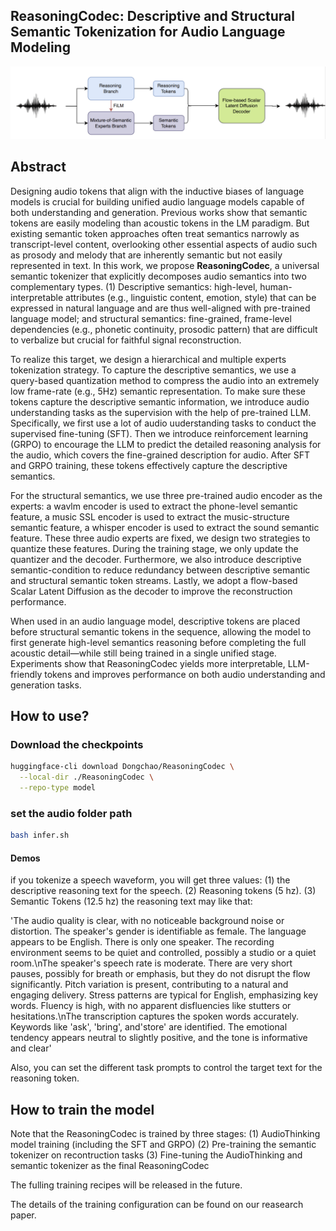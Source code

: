 ## ReasoningCodec: Descriptive and Structural Semantic Tokenization for Audio Language Modeling

![overview](codec_overview.png)

## Abstract

Designing audio tokens that align with the inductive biases of language models is crucial for building unified audio language models capable of both understanding and generation. Previous works show that semantic tokens are easily modeling than acoustic tokens in the LM paradigm. But existing semantic token approaches often treat semantics narrowly as transcript-level content, overlooking other essential aspects of audio such as prosody and melody that are inherently semantic but not easily represented in text.
In this work, we propose **ReasoningCodec**, a universal semantic tokenizer that explicitly decomposes audio semantics into two complementary types. (1) Descriptive semantics: high-level, human-interpretable attributes (e.g., linguistic content, emotion, style) that can be expressed in natural language and are thus well-aligned with pre-trained language model; and structural semantics: fine-grained, frame-level dependencies (e.g., phonetic continuity, prosodic pattern) that are difficult to verbalize but crucial for faithful signal reconstruction.

To realize this target, we design a hierarchical and multiple experts tokenization strategy. To capture the descriptive semantics, we use a query-based quantization method to compress the audio into an extremely low frame-rate (e.g., 5Hz) semantic representation. To make sure these tokens capture the descriptive semantic information, we introduce audio understanding tasks as the supervision with the help of pre-trained LLM. Specifically, we first use a lot of audio uuderstanding tasks to conduct the supervised fine-tuning (SFT). Then we introduce reinforcement learning (GRPO) to encourage the LLM to predict the detailed reasoning analysis for the audio, which covers the fine-grained description for audio. After SFT and GRPO training, these tokens effectively capture the descriptive semantics. 

For the structural semantics, we use three pre-trained audio encoder as the experts: a wavlm encoder is used to extract the phone-level semantic feature, a music SSL encoder is used to extract the music-structure semantic feature, a whisper encoder is used to extract the sound semantic feature. These three audio experts are fixed, we design two strategies to quantize these features. During the training stage, we only update the quantizer and the decoder. Furthermore, we also introduce descriptive semantic-condition to reduce redundancy between descriptive semantic and structural semantic token streams. Lastly, we adopt a flow-based Scalar Latent Diffusion as the decoder to improve the reconstruction performance.

When used in an audio language model, descriptive tokens are placed before structural semantic tokens in the sequence, allowing the model to first generate high-level semantics reasoning before completing the full acoustic detail—while still being trained in a single unified stage. Experiments show that ReasoningCodec yields more interpretable, LLM-friendly tokens and improves performance on both audio understanding and generation tasks.


## How to use?

### Download the checkpoints

```bash
huggingface-cli download Dongchao/ReasoningCodec \
  --local-dir ./ReasoningCodec \
  --repo-type model
```

### set the audio folder path
```bash
bash infer.sh
```

#### Demos
if you tokenize a speech waveform, you will get three values: (1) the descriptive reasoning text for the speech. (2) Reasoning tokens (5 hz). (3) Semantic Tokens (12.5 hz)
the reasoning text may like that:

'The audio quality is clear, with no noticeable background noise or distortion. The speaker's gender is identifiable as female. The language appears to be English. There is only one speaker. The recording environment seems to be quiet and controlled, possibly a studio or a quiet room.\nThe speaker's speech rate is moderate. There are very short pauses, possibly for breath or emphasis, but they do not disrupt the flow significantly. Pitch variation is present, contributing to a natural and engaging delivery. Stress patterns are typical for English, emphasizing key words. Fluency is high, with no apparent disfluencies like stutters or hesitations.\nThe transcription captures the spoken words accurately. Keywords like 'ask', 'bring', and'store' are identified. The emotional tendency appears neutral to slightly positive, and the tone is informative and clear'

Also, you can set the different task prompts to control the target text for the reasoning token.

## How to train the model

Note that the ReasoningCodec is trained by three stages:
(1) AudioThinking model training (including the SFT and GRPO)
(2) Pre-training the semantic tokenizer on recontruction tasks
(3) Fine-tuning the AudioThinking and semantic tokenizer as the final ReasoningCodec

The fulling training recipes will be released in the future.

The details of the training configuration can be found on our reasearch paper.


